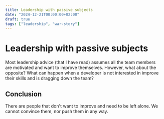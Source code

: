 ```yaml
---
title: Leadership with passive subjects
date: "2024-12-21T00:00:00+02:00"
draft: true
tags: ["leadership", "war-story"]
---
```


# Leadership with passive subjects
Most leadership advice (that I have read) assumes all the team members are motivated
and want to improve themselves. However, what about the opposite? What can happen
when a developer is not interested in improve their skills and is dragging down the team?


## Conclusion
There are people that don't want to improve and need to be left alone. We cannot convince them,
nor push them in any way. 
